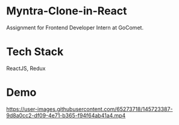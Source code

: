 # Myntra-Clone-in-React
Assignment for Frontend Developer Intern at GoComet. 

# Tech Stack
ReactJS, Redux

# Demo


https://user-images.githubusercontent.com/65273718/145723387-9d8a0cc2-df09-4e71-b365-f94f64ab41a4.mp4

